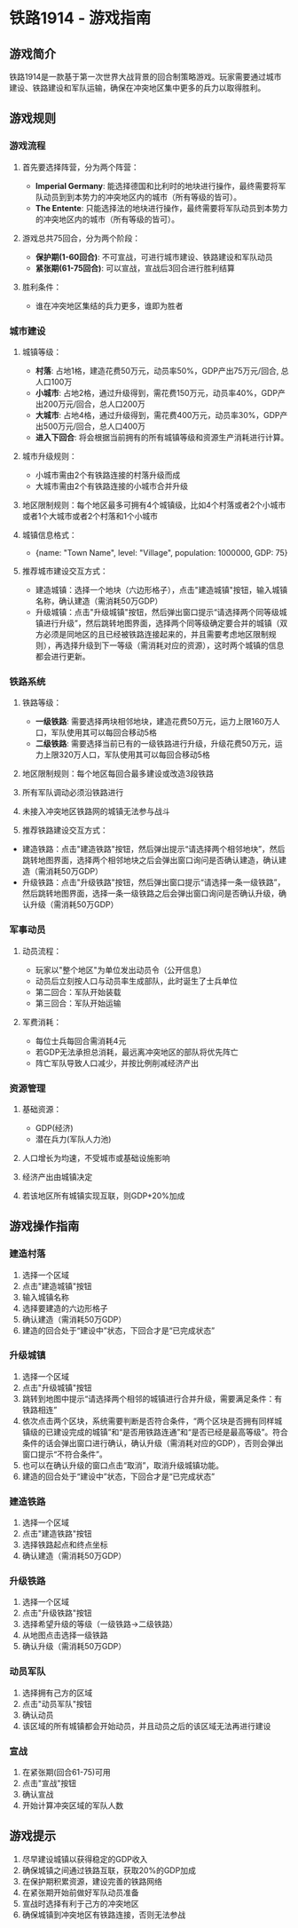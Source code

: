 # 铁路1914 - 游戏指南

## 游戏简介

铁路1914是一款基于第一次世界大战背景的回合制策略游戏。玩家需要通过城市建设、铁路建设和军队运输，确保在冲突地区集中更多的兵力以取得胜利。

## 游戏规则

### 游戏流程
1. 首先要选择阵营，分为两个阵营：
   - **Imperial Germany**: 能选择德国和比利时的地块进行操作，最终需要将军队动员到到本势力的冲突地区内的城市（所有等级的皆可）。
   - **The Entente**: 只能选择法的地块进行操作，最终需要将军队动员到本势力的冲突地区内的城市（所有等级的皆可）。

2. 游戏总共75回合，分为两个阶段：
   - **保护期(1-60回合)**: 不可宣战，可进行城市建设、铁路建设和军队动员
   - **紧张期(61-75回合)**: 可以宣战，宣战后3回合进行胜利结算

3. 胜利条件：
   - 谁在冲突地区集结的兵力更多，谁即为胜者

### 城市建设

1. 城镇等级：
   - **村落**: 占地1格，建造花费50万元，动员率50%，GDP产出75万元/回合, 总人口100万
   - **小城市**: 占地2格，通过升级得到，需花费150万元，动员率40%，GDP产出200万元/回合，总人口200万
   - **大城市**: 占地4格，通过升级得到，需花费400万元，动员率30%，GDP产出500万元/回合，总人口400万
   - **进入下回合**: 将会根据当前拥有的所有城镇等级和资源生产消耗进行计算。

2. 城市升级规则：
   - 小城市需由2个有铁路连接的村落升级而成
   - 大城市需由2个有铁路连接的小城市合并升级

3. 地区限制规则：每个地区最多可拥有4个城镇级，比如4个村落或者2个小城市或者1个大城市或者2个村落和1个小城市

4. 城镇信息格式：
   - {name: "Town Name", level: "Village", population: 1000000, GDP: 75}

5. 推荐城市建设交互方式：
   - 建造城镇：选择一个地块（六边形格子），点击"建造城镇"按钮，输入城镇名称，确认建造（需消耗50万GDP）
   - 升级城镇：点击"升级城镇"按钮，然后弹出窗口提示“请选择两个同等级城镇进行升级”，然后跳转地图界面，选择两个同等级确定要合并的城镇（双方必须是同地区的且已经被铁路连接起来的，并且需要考虑地区限制规则），再选择升级到下一等级（需消耗对应的资源），这时两个城镇的信息都会进行更新。
 

### 铁路系统

1. 铁路等级：
   - **一级铁路**: 需要选择两块相邻地块，建造花费50万元，运力上限160万人口，军队使用其可以每回合移动5格
   - **二级铁路**: 需要选择当前已有的一级铁路进行升级，升级花费50万元，运力上限320万人口，军队使用其可以每回合移动5格

2. 地区限制规则：每个地区每回合最多建设或改造3段铁路
3. 所有军队调动必须沿铁路进行
4. 未接入冲突地区铁路网的城镇无法参与战斗
5. 推荐铁路建设交互方式：
  - 建造铁路：点击"建造铁路"按钮，然后弹出提示“请选择两个相邻地块”，然后跳转地图界面，选择两个相邻地块之后会弹出窗口询问是否确认建造，确认建造（需消耗50万GDP）
  - 升级铁路：点击"升级铁路"按钮，然后弹出窗口提示“请选择一条一级铁路”，然后跳转地图界面，选择一条一级铁路之后会弹出窗口询问是否确认升级，确认升级（需消耗50万GDP）

### 军事动员

1. 动员流程：
   - 玩家以"整个地区"为单位发出动员令（公开信息）
   - 动员后立刻按人口与动员率生成部队，此时诞生了士兵单位
   - 第二回合：军队开始装载
   - 第三回合：军队开始运输

2. 军费消耗：
   - 每位士兵每回合需消耗4元
   - 若GDP无法承担总消耗，最远离冲突地区的部队将优先阵亡
   - 阵亡军队导致人口减少，并按比例削减经济产出

### 资源管理

1. 基础资源：
   - GDP(经济)
   - 潜在兵力(军队人力池)

2. 人口增长为均速，不受城市或基础设施影响
3. 经济产出由城镇决定
4. 若该地区所有城镇实现互联，则GDP+20%加成

## 游戏操作指南

### 建造村落

1. 选择一个区域
2. 点击"建造城镇"按钮
3. 输入城镇名称
4. 选择要建造的六边形格子
5. 确认建造（需消耗50万GDP）
6. 建造的回合处于“建设中”状态，下回合才是“已完成状态”

### 升级城镇
1. 选择一个区域
2. 点击"升级城镇"按钮
3. 跳转到地图中提示“请选择两个相邻的城镇进行合并升级，需要满足条件：有铁路相连”
4. 依次点击两个区块，系统需要判断是否符合条件，“两个区块是否拥有同样城镇级的已建设完成的城镇”和“是否用铁路连通”和“是否已经是最高等级”。符合条件的话会弹出窗口进行确认，确认升级（需消耗对应的GDP），否则会弹出窗口提示“不符合条件”。
5. 也可以在确认升级的窗口点击“取消”，取消升级城镇功能。
6. 建造的回合处于“建设中”状态，下回合才是“已完成状态”

### 建造铁路

1. 选择一个区域
2. 点击"建造铁路"按钮
3. 选择铁路起点和终点坐标
4. 确认建造（需消耗50万GDP）

### 升级铁路
1. 选择一个区域
2. 点击"升级铁路"按钮
5. 选择希望升级的等级（一级铁路->二级铁路）
6. 从地图点击选择一级铁路
7. 确认升级（需消耗50万GDP）

### 动员军队

1. 选择拥有己方的区域
2. 点击"动员军队"按钮
3. 确认动员
4. 该区域的所有城镇都会开始动员，并且动员之后的该区域无法再进行建设

### 宣战

1. 在紧张期(回合61-75)可用
2. 点击"宣战"按钮
3. 确认宣战
4. 开始计算冲突区域的军队人数

## 游戏提示

1. 尽早建设城镇以获得稳定的GDP收入
2. 确保城镇之间通过铁路互联，获取20%的GDP加成
3. 在保护期积累资源，建设完善的铁路网络
4. 在紧张期开始前做好军队动员准备
5. 宣战时选择有利于己方的冲突地区
6. 确保城镇到冲突地区有铁路连接，否则无法参战